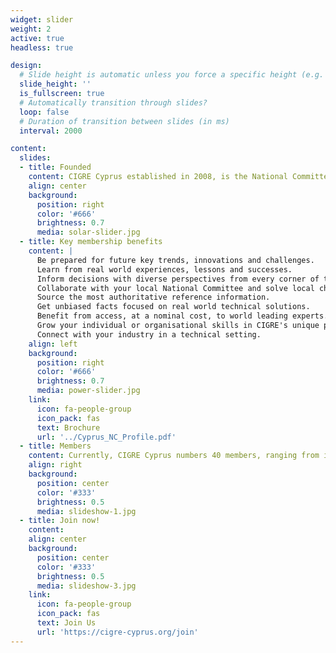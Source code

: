```yaml
---
widget: slider
weight: 2
active: true
headless: true

design:
  # Slide height is automatic unless you force a specific height (e.g. '400px')
  slide_height: ''
  is_fullscreen: true
  # Automatically transition through slides?
  loop: false
  # Duration of transition between slides (in ms)
  interval: 2000

content:
  slides:
  - title: Founded
    content: CIGRE Cyprus established in 2008, is the National Committee and local representative organisation of CIGRE in Cyprus.
    align: center
    background:
      position: right
      color: '#666'
      brightness: 0.7
      media: solar-slider.jpg
  - title: Key membership benefits
    content: |
      Be prepared for future key trends, innovations and challenges.
      Learn from real world experiences, lessons and successes.
      Inform decisions with diverse perspectives from every corner of the world.
      Collaborate with your local National Committee and solve local challenges.
      Source the most authoritative reference information.
      Get unbiased facts focused on real world technical solutions.
      Benefit from access, at a nominal cost, to world leading experts.
      Grow your individual or organisational skills in CIGRE's unique peer to peer environment.
      Connect with your industry in a technical setting.
    align: left
    background:
      position: right
      color: '#666'
      brightness: 0.7
      media: power-slider.jpg
    link:
      icon: fa-people-group
      icon_pack: fas
      text: Brochure
      url: '../Cyprus_NC_Profile.pdf'
  - title: Members
    content: Currently, CIGRE Cyprus numbers 40 members, ranging from individuals to large scale companies (such as, TSOC, DSOC, EAC, Vassiliko) and universities (such as, UCY, CUT, Frederick University).
    align: right
    background:
      position: center
      color: '#333'
      brightness: 0.5
      media: slideshow-1.jpg
  - title: Join now!
    content: 
    align: center
    background:
      position: center
      color: '#333'
      brightness: 0.5
      media: slideshow-3.jpg
    link:
      icon: fa-people-group
      icon_pack: fas
      text: Join Us
      url: 'https://cigre-cyprus.org/join'
---
```

